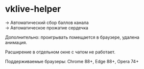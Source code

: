 # vklive-helper
-> Автоматический сбор баллов канала  
-> Автоматическое прожатие сердечка  
  
Дополнительно: проигрывать помещается в браузере, удалена анимация.  

Расширение в отдельном окне с чатом не работает.  

Поддерживаемые браузеры: Chrome 88+, Edge 88+, Opera 74+
